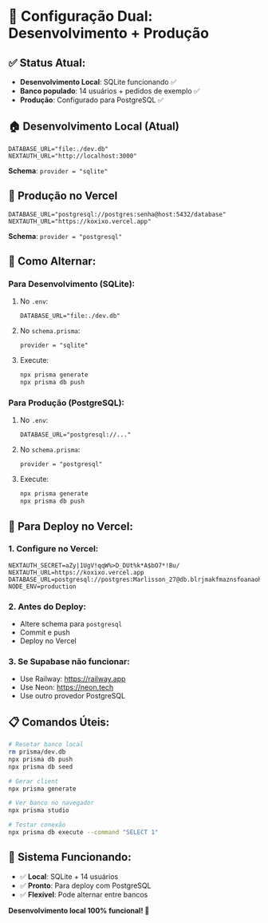 # 🔄 Configuração Dual: Desenvolvimento + Produção

## ✅ Status Atual:
- **Desenvolvimento Local**: SQLite funcionando ✅
- **Banco populado**: 14 usuários + pedidos de exemplo ✅
- **Produção**: Configurado para PostgreSQL ✅

## 🏠 **Desenvolvimento Local (Atual)**
```env
DATABASE_URL="file:./dev.db"
NEXTAUTH_URL="http://localhost:3000"
```

**Schema**: `provider = "sqlite"`

## 🚀 **Produção no Vercel**
```env
DATABASE_URL="postgresql://postgres:senha@host:5432/database"
NEXTAUTH_URL="https://koxixo.vercel.app"
```

**Schema**: `provider = "postgresql"`

## 🔧 **Como Alternar:**

### Para Desenvolvimento (SQLite):
1. No `.env`:
   ```
   DATABASE_URL="file:./dev.db"
   ```
2. No `schema.prisma`:
   ```prisma
   provider = "sqlite"
   ```
3. Execute:
   ```bash
   npx prisma generate
   npx prisma db push
   ```

### Para Produção (PostgreSQL):
1. No `.env`:
   ```
   DATABASE_URL="postgresql://..."
   ```
2. No `schema.prisma`:
   ```prisma
   provider = "postgresql"
   ```
3. Execute:
   ```bash
   npx prisma generate
   npx prisma db push
   ```

## 🎯 **Para Deploy no Vercel:**

### 1. **Configure no Vercel:**
```env
NEXTAUTH_SECRET=aZy|1UgV!qqW%>D_DUt%k*A$bO7*!Bu/
NEXTAUTH_URL=https://koxixo.vercel.app
DATABASE_URL=postgresql://postgres:Marlisson_27@db.blrjmakfmaznsfoanaoh.supabase.co:5432/postgres
NODE_ENV=production
```

### 2. **Antes do Deploy:**
- Altere schema para `postgresql`
- Commit e push
- Deploy no Vercel

### 3. **Se Supabase não funcionar:**
- Use Railway: https://railway.app
- Use Neon: https://neon.tech
- Use outro provedor PostgreSQL

## 📋 **Comandos Úteis:**

```bash
# Resetar banco local
rm prisma/dev.db
npx prisma db push
npx prisma db seed

# Gerar client
npx prisma generate

# Ver banco no navegador
npx prisma studio

# Testar conexão
npx prisma db execute --command "SELECT 1"
```

## 🎉 **Sistema Funcionando:**
- ✅ **Local**: SQLite + 14 usuários
- ✅ **Pronto**: Para deploy com PostgreSQL
- ✅ **Flexível**: Pode alternar entre bancos

**Desenvolvimento local 100% funcional! 🚀**
